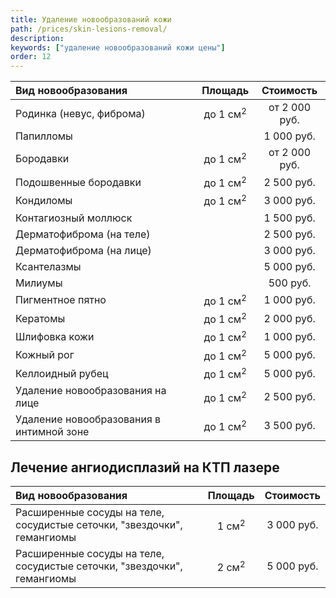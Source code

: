 ```yaml
---
title: Удаление новообразований кожи
path: /prices/skin-lesions-removal/
description:
keywords: ["удаление новообразований кожи цены"]
order: 12
---
```


| Вид новообразования                      |       Площадь       |   Стоимость   |
|:-----------------------------------------|:-------------------:|:-------------:|
| Родинка (невус, фиброма)                 | до 1 см<sup>2</sup> | от 2 000 руб. |
| Папилломы                                |                     |  1 000 руб.   |
| Бородавки                                | до 1 см<sup>2</sup> | от 2 000 руб. |
| Подошвенные бородавки                    | до 1 см<sup>2</sup> |  2 500 руб.   |
| Кондиломы                                | до 1 см<sup>2</sup> |  3 000 руб.   |
| Контагиозный моллюск                     |                     |  1 500 руб.   |
| Дерматофиброма (на теле)                 |                     |  2 500 руб.   |
| Дерматофиброма (на лице)                 |                     |  3 000 руб.   |
| Ксантелазмы                              |                     |  5 000 руб.   |
| Милиумы                                  |                     |   500 руб.    |
| Пигментное пятно                         | до 1 см<sup>2</sup> |  1 000 руб.   |
| Кератомы                                 | до 1 см<sup>2</sup> |  2 000 руб.   |
| Шлифовка кожи                            | до 1 см<sup>2</sup> |  1 000 руб.   |
| Кожный рог                               | до 1 см<sup>2</sup> |  5 000 руб.   |
| Келлоидный рубец                         | до 1 см<sup>2</sup> |  5 000 руб.   |
| Удаление новообразования на лице         | до 1 см<sup>2</sup> |  2 500 руб.   |
| Удаление новообразования в интимной зоне | до 1 см<sup>2</sup> |  3 500 руб.   |


## Лечение ангиодисплазий на КТП лазере

| Вид новообразования                                                     |     Площадь      | Стоимость  |
|:------------------------------------------------------------------------|:----------------:|:----------:|
| Расширенные сосуды на теле, сосудистые сеточки, "звездочки", гемангиомы | 1 см<sup>2</sup> | 3 000 руб. |
| Расширенные сосуды на теле, сосудистые сеточки, "звездочки", гемангиомы | 2 см<sup>2</sup> | 5 000 руб. |
